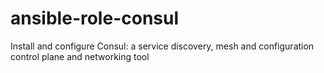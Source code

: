 # ansible-role-consul
Install and configure Consul: a service discovery, mesh and configuration control plane and networking tool
